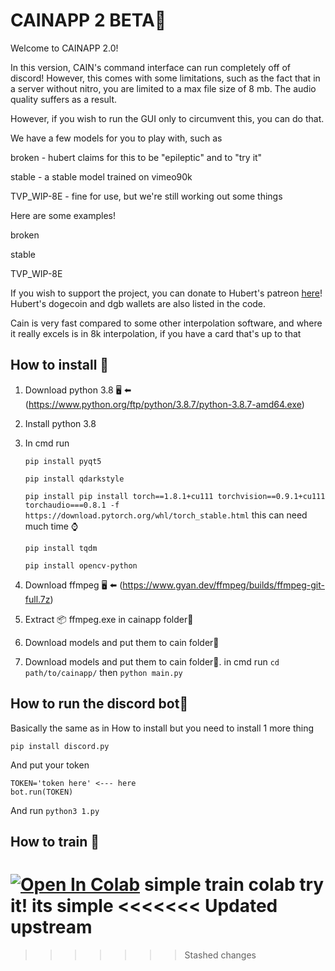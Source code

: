 # CAINAPP 2 BETA🚧


Welcome to CAINAPP 2.0!

In this version, CAIN's command interface can run completely off of discord!
However, this comes with some limitations, such as the fact that in a server without nitro, you are limited to a max file size of 8 mb.
The audio quality suffers as a result.

However, if you wish to run the GUI only to circumvent this, you can do that.

We have a few models for you to play with, such as

broken - hubert claims for this to be "epileptic" and to "try it"

stable - a stable model trained on vimeo90k

TVP_WIP-8E - fine for use, but we're still working out some things

Here are some examples!

broken

stable

TVP_WIP-8E

If you wish to support the project, you can donate to Hubert's patreon [here](https://www.patreon.com/hubert_)!
Hubert's dogecoin and dgb wallets are also listed in the code.

Cain is very fast compared to some other interpolation software, and where it really excels is in 8k interpolation, if you have a card that's up to that

## How to install 💾

1. Download python 3.8 🖥️ ⬅️ (https://www.python.org/ftp/python/3.8.7/python-3.8.7-amd64.exe)

2. Install python 3.8 

3. In cmd run 

   `pip install pyqt5`

   `pip install qdarkstyle`

   `pip install pip install torch==1.8.1+cu111 torchvision==0.9.1+cu111 torchaudio===0.8.1 -f https://download.pytorch.org/whl/torch_stable.html` this can need much time ⌚

   `pip install tqdm`

   `pip install opencv-python` 

   

4. Download ffmpeg 🖥️ ⬅️ (https://www.gyan.dev/ffmpeg/builds/ffmpeg-git-full.7z) 

5. Extract 📦 ffmpeg.exe in cainapp folder📁

6. Download models and put them to cain folder📁

7. Download models and put them to cain folder📁. in cmd run ` cd path/to/cainapp/ ` then ```python main.py```

## How to run the discord bot🤖

Basically the same as in How to install but you need to install 1 more thing

`pip install discord.py` 

And put your token 

```
TOKEN='token here' <--- here
bot.run(TOKEN)
```

And run ```python3 1.py```

## How to train 🚆

[![Open In Colab](https://camo.githubusercontent.com/84f0493939e0c4de4e6dbe113251b4bfb5353e57134ffd9fcab6b8714514d4d1/68747470733a2f2f636f6c61622e72657365617263682e676f6f676c652e636f6d2f6173736574732f636f6c61622d62616467652e737667)](https://colab.research.google.com/github/Hubert482/CAIN/blob/master/Training.ipynb) simple train colab try it! its simple 
<<<<<<< Updated upstream
=======

>>>>>>> Stashed changes
